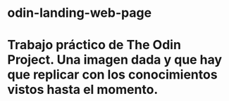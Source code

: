# odin-landing-web-page
# Trabajo práctico de The Odin Project. Una imagen dada y que hay que replicar con los conocimientos vistos hasta el momento. 
